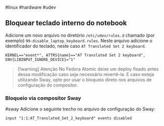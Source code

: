 #linux #hardware #udev
## Bloquear teclado interno do notebook
Adicione um novo arquivo no diretório `/etc/udev/rules.d` chamado (por exemplo) `99-disable_laptop_keyboard.rules`. Neste arquivo adicione o identificador do teclado, neste caso `AT Translated Set 2 keyboard`.

```
KERNEL=="event*", ATTRS{name}=="AT Translated Set 2 keyboard", ENV{LIBINPUT_IGNORE_DEVICE}="1"
```

> [!warning] Atenção
> No Fedora Atomic deixe um deploy fixado antes dessa modificação caso seja necessário revertê-la. E caso esteja utilizando Sway, opte por usar o bloqueio direto nos arquivos de configuração do compositor.

### Bloqueio via compositor Sway
#sway
Adicione o seguinte trecho no arquivo de configuração do Sway:

```
input "1:1:AT_Translated_Set_2_keyboard" events disabled
```
